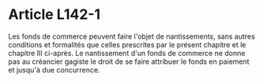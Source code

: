 # Article L142-1

Les fonds de commerce peuvent faire l'objet de nantissements, sans autres conditions et formalités que celles prescrites par le présent chapitre et le chapitre III ci-après.   Le nantissement d'un fonds de commerce ne donne pas au créancier gagiste le droit de se faire attribuer le fonds en paiement et jusqu'à due concurrence.